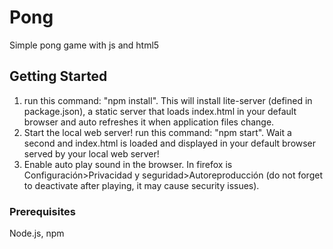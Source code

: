 # Pong
Simple pong game with js and html5
## Getting Started
1. run this command:
"npm install". 
This will install lite-server (defined in package.json), a static server that loads index.html in your default browser and auto refreshes it when application files change.
2. Start the local web server! run this command:
"npm start". 
Wait a second and index.html is loaded and displayed in your default browser served by your local web server!
3. Enable auto play sound in the browser. In firefox is Configuración>Privacidad y seguridad>Autoreproducción (do not forget to deactivate after playing, it may cause security issues).
### Prerequisites
Node.js, npm

